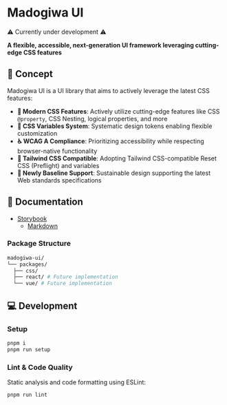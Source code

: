# Madogiwa UI

⚠️ Currently under development ⚠️

**A flexible, accessible, next-generation UI framework leveraging cutting-edge CSS features**

## 🎯 Concept

Madogiwa UI is a UI library that aims to actively leverage the latest CSS features:

- **🚀 Modern CSS Features**: Actively utilize cutting-edge features like CSS `@property`, CSS Nesting, logical properties, and more
- **🎨 CSS Variables System**: Systematic design tokens enabling flexible customization
- **♿ WCAG A Compliance**: Prioritizing accessibility while respecting browser-native functionality
- **🔄 Tailwind CSS Compatible**: Adopting Tailwind CSS-compatible Reset CSS (Preflight) and variables
- **📱 Newly Baseline Support**: Sustainable design supporting the latest Web standards specifications

## 📕 Documentation

* [Storybook](https://madogiwa0124.github.io/madogiwa-ui/storybook/css/)
  - [Markdown](https://github.com/madogiwa0124/madogiwa-ui/blob/main/packages/css/dist/madogiwa-ui-components-docs.md)

### Package Structure

```sh
madogiwa-ui/
└── packages/
  ├── css/
  ├── react/ # Future implementation
  └── vue/ # Future implementation
```

## 💻 Development

### Setup

```sh
pnpm i
pnpm run setup
```

### Lint & Code Quality

Static analysis and code formatting using ESLint:

```sh
pnpm run lint
```
